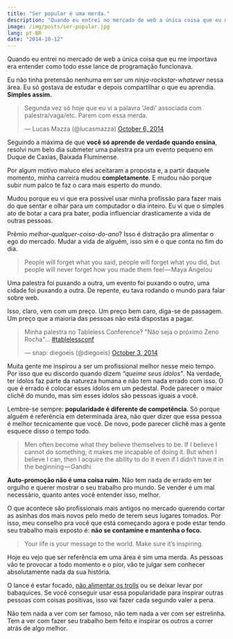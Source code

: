 ```yaml
---
title: "Ser popular é uma merda."
description: "Quando eu entrei no mercado de web a única coisa que eu me importava era entender como todo esse lance de programação funcionava."
image: /img/posts/ser-popular.jpg
lang: pt-BR
date: "2014-10-12"
---
```


Quando eu entrei no mercado de web a única coisa que eu me importava era entender como todo esse lance de programação funcionava.

Eu não tinha pretensão nenhuma em ser um _ninja-rockstar-whatever_ nessa área. Eu só gostava de estudar e depois compartilhar o que eu aprendia. **Simples assim.**

<blockquote class="twitter-tweet" data-lang="en"><p lang="pt" dir="ltr">Segunda vez só hoje que eu vi a palavra &#39;Jedi&#39; associada com palestra/vaga/etc. Parem com essa merda.</p>&mdash; Lucas Mazza (@lucasmazza) <a href="https://twitter.com/lucasmazza/status/519194668886917120">October 6, 2014</a></blockquote>

Seguindo a máxima de que **você só aprende de verdade quando ensina**, resolvi num belo dia submeter uma palestra pra um evento pequeno em Duque de Caxias, Baixada Fluminense.

Por algum motivo maluco eles aceitaram a proposta e, a partir daquele momento, minha carreira mudou **completamente**. E mudou não porque subir num palco te faz o cara mais esperto do mundo.

Mudou porque eu vi que era possível usar minha profissão para fazer mais do que sentar e olhar para um computador o dia inteiro. Eu vi que o simples ato de botar a cara pra bater, podia influenciar drasticamente a vida de outras pessoas.

Prêmio _melhor-qualquer-coisa-do-ano_? Isso é distração pra alimentar o ego do mercado. Mudar a vida de alguém, isso sim é o que conta no fim do dia.

> People will forget what you said, people will forget what you did, but people will never forget how you made them feel — Maya Angelou

Uma palestra foi puxando a outra, um evento foi puxando o outro, uma cidade foi puxando a outra. De repente, eu tava rodando o mundo para falar sobre web.

Isso, claro, vem com um preço. Um preço bem caro, diga-se de passagem. Um preço que a maioria das pessoas não está dispostas a pagar.

<blockquote class="twitter-tweet" data-lang="en"><p lang="pt" dir="ltr">Minha palestra no Tableless Conference? &quot;Não seja o próximo Zeno Rocha&quot;… <a href="https://twitter.com/hashtag/tablelessconf?src=hash">#tablelessconf</a></p>&mdash; snap: diegoeis (@diegoeis) <a href="https://twitter.com/diegoeis/status/518100812778975232">October 3, 2014</a></blockquote>

Muita gente me inspirou a ser um profissional melhor nesse meio tempo. Por isso que eu discordo quando dizem _“queime seus ídolos”_. Na verdade, ter ídolos faz parte da natureza humana e não tem nada errado com isso. O que é errado é colocar esses ídolos em um pedestal. Pode parecer o maior clichê do mundo, mas sim esses ídolos são pessoas iguais a você.

Lembre-se sempre: **popularidade é diferente de competência**. Só porque alguém é referência em determinada área, não quer dizer que essa pessoa é melhor tecnicamente que você. De novo, pode parecer clichê mas a gente esquece disso o tempo todo.

> Men often become what they believe themselves to be. If I believe I cannot do something, it makes me incapable of doing it. But when I believe I can, then I acquire the ability to do it even if I didn’t have it in the beginning — Gandhi

**Auto-promoção não é uma coisa ruim.** Não tem nada de errado em ter orgulho e querer mostrar o seu trabalho pro mundo. Se vender é um mal necessário, quanto antes você entender isso, melhor.

O que acontece são profissionais mais antigos no mercado querendo cortar as asinhas dos mais novos pelo medo de terem seus lugares tomados. Por isso, meu conselho pra você que está começando agora e pode estar tendo seu trabalho mais exposto é: **não se contamine e mantenha o foco.**

> Your life is your message to the world. Make sure it’s inspiring.

Hoje eu vejo que ser referência em uma área é sim uma merda. As pessoas vão te provocar a todo momento e o pior, vão te julgar sem conhecer absolutamente nada da sua história.

O lance é estar focado, [não alimentar os trolls](https://www.youtube.com/watch?v=ulNSlES1Fds) ou se deixar levar por babaquices. Se você conseguir usar essa popularidade para inspirar outras pessoas com coisas positivas, isso vai fazer cada segundo valer a pena.

Não tem nada a ver com ser famoso, não tem nada a ver com ser estrelinha. Tem a ver com fazer seu trabalho bem feito e inspirar os outros a correr atrás de algo melhor.

<script async src="//platform.twitter.com/widgets.js" charset="utf-8"></script>
